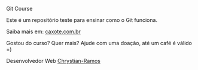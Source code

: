 Git Course


Este é um repositório teste para ensinar como o Git funciona.


Saiba mais em: [caxote.com.br](https://caxote.com.br)


Gostou do curso? Quer mais? Ajude com uma doação, até um café é válido =) 


Desenvolvedor Web [Chrystian-Ramos](https://www.caxote.com.br)